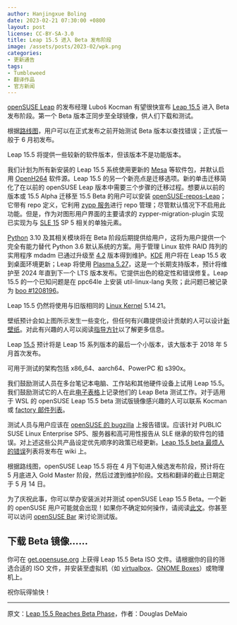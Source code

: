 ```yaml
---
author: Hanjingxue Boling
date: 2023-02-21 07:30:00 +0800
layout: post
license: CC-BY-SA-3.0
title: Leap 15.5 进入 Beta 发布阶段
image: /assets/posts/2023-02/wpk.png
categories:
- 更新通告
tags:
- Tumbleweed
- 翻译作品
- 官方新闻
---
```


[openSUSE Leap](https://get.opensuse.org/) 的发布经理 Luboš Kocman 有望很快宣布 [Leap 15.5](https://get.opensuse.org/leap/15.5/) 进入 Beta 发布阶段。第一个 Beta 版本正同步至全球镜像，供人们下载和测试。

根据[路线图](https://en.opensuse.org/openSUSE:Roadmap)，用户可以在正式发布之前开始测试 Beta 版本以查找错误；正式版一般于 6 月初发布。

Leap 15.5 将提供一些较新的软件版本，但该版本不是功能版本。

我们计划为所有新安装的 Leap 15.5 系统使用更新的 [Mesa](https://www.mesa3d.org/) 等软件包，并默认启用 [OpenH264](https://en.opensuse.org/OpenH264) 软件源。Leap 15.5 的另一个新亮点是迁移选项。新的单击迁移简化了在以前的 openSUSE Leap 版本中需要三个步骤的迁移过程。想要从以前的版本或 15.5 Alpha 迁移至 15.5 Beta 的用户可以安装 [openSUSE-repos-Leap](https://github.com/openSUSE/openSUSE-repos)；它带有 repo 定义，它利用 [zypp 服务](https://github.com/openSUSE/libzypp)进行 repo 管理；尽管默认情况下不启用此功能。但是，作为对图形用户界面的主要请求的 zypper-migration-plugin 实现已实现为与 [SLE 15](https://www.suse.com/c/suse-linux-enterprise-15-is-generally-available/) SP 5 相关的单独元素。

[Python](https://www.python.org/) 3.10 及其相关模块将在 Beta 阶段后期提供给用户，这将为用户提供一个完全有能力替代 Python 3.6 默认系统的方案。用于管理 Linux 软件 RAID 阵列的实用程序 mdadm 已通过升级至 [4.2](https://code.opensuse.org/leap/features/issue/82) 版本得到维护。[KDE](https://kde.org/) 用户将在 Leap 15.5 收到桌面环境更新；Leap 将使用 [Plasma 5.27](https://kde.org/announcements/plasma/5/5.27.0/)，这是一个长期支持版本，预计将维护至 2024 年直到下一个 LTS 版本发布。它提供出色的稳定性和错误修复。Leap 15.5 的一个已知问题是在 ppc64le 上安装 util-linux-lang 失败；此问题已被记录为 [boo #1208196](https://bugzilla.opensuse.org/show_bug.cgi?id=1208196)。

Leap 15.5 仍然将使用与旧版相同的 [Linux Kernel](https://www.kernel.org/) 5.14.21。

壁纸预计会如上图所示发生一些变化，但任何有兴趣提供设计贡献的人可以设计[新壁纸](https://github.com/openSUSE/branding/issues/135)。对此有兴趣的人可以阅读[指导方针](https://en.opensuse.org/openSUSE:Artwork_guidelines#Wallpapers)以了解更多信息。

Leap [15.5](https://get.opensuse.org/leap/15.5/) 预计将是 Leap 15 系列版本的最后一个小版本，该大版本于 2018 年 5 月首次发布。

可用于测试的架构包括 x86_64、aarch64、PowerPC 和 s390x。

我们鼓励测试人员在多台笔记本电脑、工作站和其他硬件设备上试用 Leap 15.5。我们鼓励测试它的人在此[电子表格](https://docs.google.com/spreadsheets/d/1AGKijKpKiJCB616-bHVoNQuhWHpQLHPWCb3m1p6gXPc/edit?usp=sharing)上记录他们的 Leap Beta 测试工作。对于适用于 WSL 的 openSUSE Leap 15.5 beta 测试版镜像感兴趣的人可以联系 Kocman 或 [factory 邮件列表](https://lists.opensuse.org/archives/list/factory@lists.opensuse.org/)。

测试人员与用户应该在 [openSUSE 的 bugzilla](https://bugzilla.opensuse.org/index.cgi) 上报告错误。应该针对 PUBLIC SUSE Linux Enterprise SP5、服务器和高可用性报告从 SLE 继承的软件包的错误。对上述这些公共产品设定优先顺序的政策已经更新。[Leap 15.5 beta 最烦人的错误](https://en.opensuse.org/openSUSE:Most_annoying_bugs_15.5)列表将发布在 wiki 上。

根据路线图，openSUSE Leap 15.5 将在 4 月下旬进入候选发布阶段，预计将在 5 月底进入 Gold Master 阶段，然后过渡到维护阶段。文档和翻译的截止日期定于 5 月 14 日。

为了庆祝此事，你可以举办安装派对并测试 openSUSE Leap 15.5 Beta。一个新的 openSUSE 用户可能就会出现！如果你不确定如何操作，请阅读[此文](https://en.opensuse.org/openSUSE:Launch_party_HOWTO)。你甚至可以访问 [openSUSE Bar](https://meet.opensuse.org/bar) 来讨论测试版。

## 下载 Beta 镜像……

你可在 [get.opensuse.org](https://get.opensuse.org/testing) 上获得 Leap 15.5 Beta ISO 文件。请根据你的目的筛选合适的 ISO 文件，并安装至虚拟机（如 [virtualbox](https://www.virtualbox.org/)、[GNOME Boxes](https://wiki.gnome.org/Apps/Boxes)）或物理机上。

祝你玩得愉快！

------

原文：[Leap 15.5 Reaches Beta Phase](https://news.opensuse.org/2023/02/21/leap-reaches-beta-phase/)，作者：Douglas DeMaio